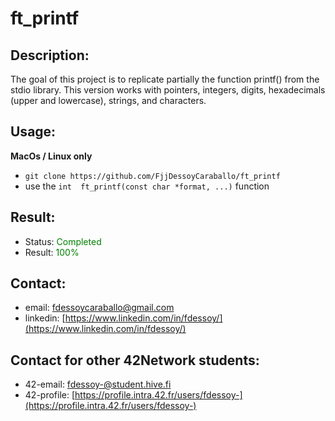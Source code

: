# ft_printf
## Description:
The goal of this project is to replicate partially the function printf() from the stdio library. This version works with pointers, integers, digits, hexadecimals (upper and lowercase), strings, and characters.

## Usage:
**MacOs / Linux only**
- `git clone https://github.com/FjjDessoyCaraballo/ft_printf`
- use the `int	ft_printf(const char *format, ...)` function

## Result:
- Status: <span style="color:green">Completed</span>
- Result: <span style="color:green">100%</span>

## Contact:
- email: fdessoycaraballo@gmail.com
- linkedin: [https://www.linkedin.com/in/fdessoy/](https://www.linkedin.com/in/fdessoy/)

## Contact for other 42Network students: 
- 42-email: fdessoy-@student.hive.fi
- 42-profile: [https://profile.intra.42.fr/users/fdessoy-](https://profile.intra.42.fr/users/fdessoy-)
